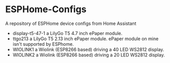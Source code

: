 # ESPHome-Configs
A  repository of ESPHome device configs from Home Assistant

- display-t5-47-1 a LilyGo T5 4.7 inch ePaper module.
- ttgo213 a LilyGo T5 2.13 inch ePaper module. ePaper module on mine isn't supported by ESPhome.
- WIOLINK1 a Wiolink (ESP8266 based) driving a 40 LED WS2812 display.
- WIOLINK2 a Wiolink (ESP8266 based) driving a 20 LED WS2812 display.
